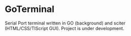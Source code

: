 # GoTerminal
Serial Port terminal written in GO (background) and sciter (HTML/CSS/TIScript GUI). Project is under development.
